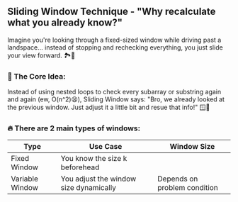 ## Sliding Window Technique - "Why recalculate what you already know?"
Imagine you're looking through a fixed-sized window while driving past a landspace... instead of stopping and rechecking everything, you just slide your view forward. 🏞️🚗

### 🧠 The Core Idea:
Instead of using nested loops to check every subarray or substring again and again (ew, O(n^2)😫),
Sliding Window says:
    "Bro, we already looked at the previous window. Just adjust it a little bit and resue that info!" 🪟🧠

### 🔥 There are 2 main types of windows:
| Type | Use Case | Window Size |
| ---- | -------- | ----------- |
| Fixed Window | You know the size k beforehead |
| Variable Window | You adjust the window size dynamically | Depends on problem condition |
